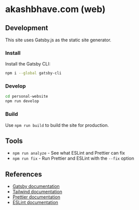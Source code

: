 # akashbhave.com (web)

## Development

This site uses Gatsby.js as the static site generator.

### Install

Install the Gatsby CLI:

```sh
npm i --global gatsby-cli
```

### Develop

```sh
cd personal-website
npm run develop
```

### Build

Use `npm run build` to build the site for production.

## Tools

- `npm run analyze` - See what ESLint and Prettier can fix
- `npm run fix` - Run Prettier and ESLint with the `--fix` option

## References

- [Gatsby documentation](https://www.gatsbyjs.org/docs/)
- [Tailwind documentation](https://tailwindcss.com/docs/what-is-tailwind/)
- [Prettier documentation](https://prettier.io/docs/en/index.html)
- [ESLint documentation](https://eslint.org/docs/user-guide/configuring)

